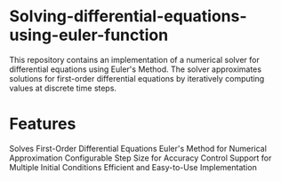 # Solving-differential-equations-using-euler-function
This repository contains an implementation of a numerical solver for differential equations using Euler's Method. The solver approximates solutions for first-order differential equations by iteratively computing values at discrete time steps.

# Features
Solves First-Order Differential Equations
Euler's Method for Numerical Approximation
Configurable Step Size for Accuracy Control
Support for Multiple Initial Conditions
Efficient and Easy-to-Use Implementation
